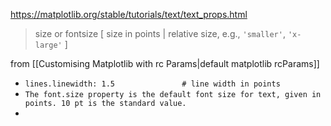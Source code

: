 
https://matplotlib.org/stable/tutorials/text/text_props.html
> size or fontsize [ size in points | relative size, e.g., `'smaller'`, `'x-large'` ]

from [[Customising Matplotlib with rc Params|default matplotlib rcParams]]
- `lines.linewidth: 1.5               # line width in points`
- `The font.size property is the default font size for text, given in points. 10 pt is the standard value.`
- 